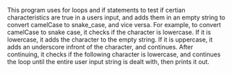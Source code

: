 This program uses for loops and if statements to test if certian characteristics are true in a users input, and adds them in an empty string to convert camelCase to snake_case, and vice versa. 
For example, to convert camelCase to snake case, it checks if the character is lowercase. If it is lowercase, it adds the character to the empty string. If it is uppercase, it adds an underscore
infront of the character, and continues. After continuing, it checks if the following character is lowercase, and continues the loop until the entire user input string is dealt with, then prints it out.

